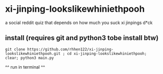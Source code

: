 # xi-jinping-lookslikewhiniethpooh
a social reddit quiz that depends on how much you suck xi jinpings d*ck
## install (requires git and python3 tobe install btw)
```
git clone https://github.com/rhhen122/xi-jinping-lookslikewhiniethpooh.git ; cd xi-jinping-lookslikewhiniethpooh; clear; python3 main.py
```
^^ run in terminal ^^
